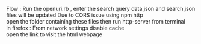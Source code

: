 Flow : 
Run the openuri.rb  , enter the search query 
data.json and search.json files will be updated 
Due to CORS issue using npm http  
open the folder containing   these files then run http-server from terminal  
in firefox : From network settings disable cache  
open the link to visit the html webpage   


